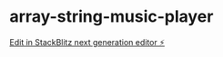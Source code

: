 # array-string-music-player

[Edit in StackBlitz next generation editor ⚡️](https://stackblitz.com/~/github.com/GeauxWeisbeck4/array-string-music-player)